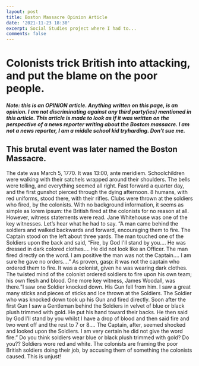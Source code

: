 ```yaml
---
layout: post
title: Boston Massacre Opinion Article
date: '2021-11-23 18:30'
excerpt: Social Studies project where I had to...
comments: false
---
```

# Colonists trick British into attacking, and put the blame on the poor people.
##### Note: this is an **OPINION** article. Anything written on this page, is an opinion. I am not discriminating against any third party(ies) mentioned in this article. This article is made to look as if it was written on the perspective of a news reporter writing about the Bostom massacre. I am not a news reporter, I am a middle school kid _tryharding_. Don't sue me.
## This brutal event was later named the __Boston Massacre.__
The date was March 5, 1770. It was 13:00, ante meridiem.  Schoolchildren were walking with their satchels wrapped around their shoulders. The bells were tolling, and everything seemed all right. Fast forward a quarter day, and the first gunshot pierced through the dying afternoon. 8 humans, with red uniforms, stood there, with their rifles. Clubs were thrown at the soldiers who fired, by the colonists. With no background information, it seems as simple as lorem ipsum:  the British fired at the colonists for no reason at all. However, witness statements were read. Jane Whitehouse was one of the key witnesses. Let’s hear what he had to say. “A man came behind the soldiers  and walked backwards and forward, encouraging them to fire. The Captain stood on the left about three yards. The man touched one of the Soldiers upon the back and said, “Fire, by God I'll stand by you…. He was dressed in dark colored clothes.... He did not look like an Officer. The man fired directly on the word. I am positive the man was not the Captain.... I am sure he gave no orders....”  As proven, gasp: it was not the captain who ordered them  to fire. It was a colonist, given he was wearing dark clothes. The twisted mind of the colonist ordered soldiers to fire upon his own team; his own flesh and blood. One more key witness, James Woodall, was there.”I saw one Soldier knocked down. His Gun fell from him. I saw a great many sticks and pieces of sticks and Ice thrown at the Soldiers. The Soldier who was knocked down took up his Gun and fired directly. Soon after the first Gun I saw a Gentleman behind the Soldiers in velvet of blue or black plush trimmed with gold. He put his hand toward their backs. He then said by God I’ll stand by you whilst I have a drop of blood and then said fire and two went off and the rest to 7 or 8…. The Captain, after, seemed shocked and looked upon the Soldiers. I am very certain he did not give the word fire.” Do you think soldiers wear blue or black plush trimmed with gold? Do you?? Soldiers wore red and white. The colonists are framing the poor British soldiers doing their job, by accusing them of something the colonists caused. This is unjust! 
